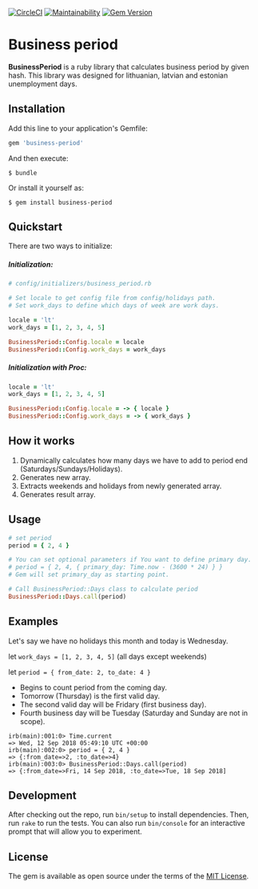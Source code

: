[![CircleCI](https://circleci.com/gh/matass/business-period.svg?style=svg&circle-token=4f56e9b7fe1047d59c9f74d518b9bf377fa04bf8)](https://github.com/matass/business-period)
[![Maintainability](https://api.codeclimate.com/v1/badges/a98474a4f7a898b1abec/maintainability)](https://codeclimate.com/github/matass/business-period/maintainability)
[![Gem Version](https://badge.fury.io/rb/business-period.svg)](https://badge.fury.io/rb/business-period)
# Business period

**BusinessPeriod** is a ruby library that calculates business period by given hash.
This library was designed for lithuanian, latvian and estonian unemployment days.

## Installation

Add this line to your application's Gemfile:

```ruby
gem 'business-period'
```

And then execute:

    $ bundle

Or install it yourself as:

    $ gem install business-period

## Quickstart

There are two ways to initialize:

##### Initialization:

```ruby
# config/initializers/business_period.rb

# Set locale to get config file from config/holidays path.
# Set work_days to define which days of week are work days.

locale = 'lt'
work_days = [1, 2, 3, 4, 5]

BusinessPeriod::Config.locale = locale
BusinessPeriod::Config.work_days = work_days
```

##### Initialization with Proc:

```ruby
locale = 'lt'
work_days = [1, 2, 3, 4, 5]

BusinessPeriod::Config.locale = -> { locale }
BusinessPeriod::Config.work_days = -> { work_days }
```

## How it works

1. Dynamically calculates how many days we have to add to period end (Saturdays/Sundays/Holidays).
2. Generates new array.
2. Extracts weekends and holidays from newly generated array.
3. Generates result array.

## Usage

```ruby
# set period
period = { 2, 4 }

# You can set optional parameters if You want to define primary day.
# period = { 2, 4, { primary_day: Time.now - (3600 * 24) } }
# Gem will set primary_day as starting point.

# Call BusinessPeriod::Days class to calculate period 
BusinessPeriod::Days.call(period)
```

## Examples
Let's say we have no holidays this month and today is Wednesday.

let `work_days = [1, 2, 3, 4, 5]` (all days except weekends)

let `period = { from_date: 2, to_date: 4 }`

* Begins to count period from the coming day.
* Tomorrow (Thursday) is the first valid day.
* The second valid day will be Fridary (first business day).
* Fourth business day will be Tuesday (Saturday and Sunday are not in scope).

```console
irb(main):001:0> Time.current
=> Wed, 12 Sep 2018 05:49:10 UTC +00:00
irb(main):002:0> period = { 2, 4 }
=> {:from_date=>2, :to_date=>4}
irb(main):003:0> BusinessPeriod::Days.call(period)
=> {:from_date=>Fri, 14 Sep 2018, :to_date=>Tue, 18 Sep 2018]
```

## Development

After checking out the repo, run `bin/setup` to install dependencies. Then, run `rake` to run the tests. You can also run `bin/console` for an interactive prompt that will allow you to experiment.

## License

The gem is available as open source under the terms of the [MIT License](https://opensource.org/licenses/MIT).

